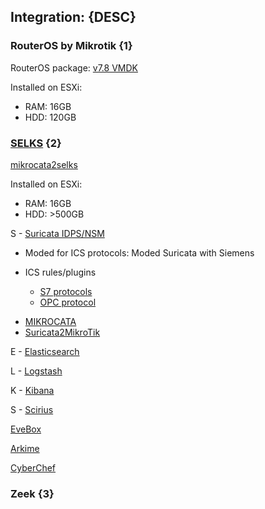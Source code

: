 ## Integration: {DESC}

### RouterOS by Mikrotik {1}

RouterOS package: [v7.8 VMDK](https://download.mikrotik.com/routeros/7.8/chr-7.8.vmdk.ziphttps://)

Installed on ESXi:

- RAM: 16GB
- HDD: 120GB

###  [SELKS](https://github.com/StamusNetworks/SELKS) {2}

[mikrocata2selks](https://github.com/angolo40/mikrocata2selkshttps://)

Installed on ESXi:

- RAM: 16GB
- HDD: >500GB

S - [Suricata IDPS/NSM](https://suricata.io/https://)

* Moded for ICS protocols: Moded Suricata with Siemens

+ ICS rules/plugins

  - [S7 protocols](https://github.com/Tecatech/suricata-plugin-s7comm-parserhttps://)
  - [OPC protocol](https://github.com/HackSider27/Suricata-OPC-UA-Module)

- [MIKROCATA](https://github.com/zzbe/mikrocata)
- [Suricata2MikroTik ](https://github.com/elmaxid/Suricata2MikroTik)

E - [Elasticsearch](https://www.elastic.co/products/elasticsearch)

L - [Logstash](https://www.elastic.co/products/logstash)

K - [Kibana](https://https://www.elastic.co/products/kibana)

S - [Scirius](https://github.com/StamusNetworks/scirius)

[EveBox](https://evebox.org/)

[Arkime](https://arkime.com/)

[CyberChef](https://github.com/gchq/CyberChef)

### Zeek {3}
